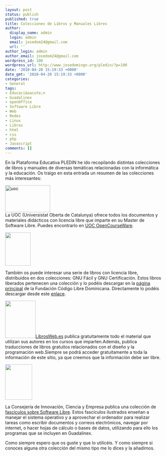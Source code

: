 ```yaml
---
layout: post
status: publish
published: true
title: Colecciones de Libros y Manuales Libres
author:
  display_name: admin
  login: admin
  email: josedom24@gmail.com
  url: ''
author_login: admin
author_email: josedom24@gmail.com
wordpress_id: 100
wordpress_url: http://www.josedomingo.org/pledin/?p=100
date: '2010-04-20 15:19:33 +0000'
date_gmt: '2010-04-20 15:19:33 +0000'
categories:
- General
tags:
- Educaci&oacute;n
- Guadalinex
- openOffice
- Software Libre
- Web
- Redes
- Linux
- Libros
- html
- css
- php
- Javascript
comments: []
---
```

<p>En la Plataforma Educativa PLEDIN he ido recopilando distintas colecciones de libros y manuales de diversas tem&aacute;ticas relacionadas con la inform&aacute;tica y la educaci&oacute;n. Os traigo en esta entrada un resumen de las colecciones m&aacute;s interesantes:</p>
<p><img class="alignleft" title="uoc" src="http://fundacion.telefonica.com/debateyconocimiento/publicaciones/informe_escuelas/esp/img/uoc_in3.gif" alt="uoc" width="145" height="87" /><br />
La UOC (Universistat Oberta de Catalunya) ofrece todos los documentos y materiales did&aacute;cticos con licencia libre que imparte en su Master de Software Libre. Puedes encontrarlo en <a href="http://ocw.uoc.edu/informatica-tecnologia-y-multimedia/view?set_language=es">UOC OpenCourseWare</a>.</p>
<p><img class="alignleft" title="gnu" src="http://www.codigolibre.org/images/gnu-facil.png" alt="" width="82" height="107" /></p>
<p>Tambi&eacute;n os puede interesar una serie de libros con licencia libre, distribuidos en dos colecciones: GNU F&aacute;cil y GNU Certificaci&oacute;n. Estos libros liberados pertenecen una colecci&oacute;n y lo pod&eacute;is descargar en la <a href="http://www.codigolibre.org/modules.php?name=Downloads&amp;d_op=viewdownload&amp;cid=1">p&aacute;gina principal</a> de la Fundaci&oacute;n C&oacute;digo Libre Dominicana. Directamente lo pod&eacute;is descargar desde este <a href="http://www.codigolibre.org/index.php?option=com_rokdownloads&amp;view=folder&amp;Itemid=126&amp;id=35:manuales">enlace</a>.</p>
<p><img class="alignleft" title="librosweb" src="http://librosweb.es/website/css/images/css_avanzado_pmn.jpg" alt="" width="98" height="120" /><a href="http://librosweb.es/">LibrosWeb.es</a> publica gratuitamente todo el material que utilizan sus autores en los cursos que imparten.Adem&aacute;s, publica traducciones de libros gratuitos relacionados con el dise&ntilde;o y la programaci&oacute;n web.Siempre se podr&aacute; acceder gratuitamente a toda la informaci&oacute;n de este sitio, ya que creemos que la informaci&oacute;n debe ser libre.</p>
<p><img class="alignleft" title="fasciculos" src="http://www.guadalinex.org/noticias/noticias/coleccion-de-fasciculos-libres/image_mini" alt="" width="87" height="114" /></p>
<p>La Consejer&iacute;a de Innovaci&oacute;n, Ciencia y Empresa publica una colecci&oacute;n de <a href="http://www.guadalinex.org/mas-programas/descargas/documentos-de-guadalinex/fasciculos/">fasc&iacute;culos sobre Software Libre</a>. Estos fasc&iacute;culos ilustrados ense&ntilde;an a manejar el sistema operativo y a aprovechar el ordenador para realizar tareas como escribir documentos y correos electr&oacute;nicos, navegar por internet, o hacer hojas de c&aacute;lculo o bases de datos, utilizando para ello los programas que se incluyen en Guadalinex.</p>
<p>Como siempre espero que os guste y que lo utilic&eacute;is. Y como siempre si conoces alguna otra colecci&oacute;n del mismo tipo me lo dices y la a&ntilde;adimos.</p>
